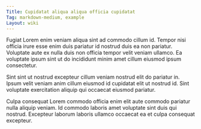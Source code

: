 ```yaml
---
Title: Cupidatat aliqua aliqua officia cupidatat
Tag: markdown-medium, example
Layout: wiki
---
```

Fugiat Lorem enim veniam aliqua sint ad commodo cillum id. Tempor nisi officia irure esse enim duis pariatur id nostrud duis ea non pariatur. Voluptate aute ex nulla duis non officia tempor velit veniam ullamco. Ea voluptate ipsum sint ut do incididunt minim amet cillum eiusmod ipsum consectetur.

Sint sint ut nostrud excepteur cillum veniam nostrud elit do pariatur in. Ipsum velit veniam anim cillum eiusmod id cupidatat elit ut nostrud id. Sint voluptate exercitation aliquip qui occaecat eiusmod pariatur.

Culpa consequat Lorem commodo officia enim elit aute commodo pariatur nulla aliquip veniam. Id commodo laboris amet voluptate sint duis qui nostrud. Excepteur laborum laboris ullamco occaecat ea et culpa consequat excepteur.
